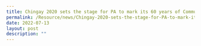 ```yaml
---
title: Chingay 2020 sets the stage for PA to mark its 60 years of Community Building
permalink: /Resource/news/Chingay-2020-sets-the-stage-for-PA-to-mark-its-60-years-of-Community-Building
date: 2022-07-13
layout: post
description: ""
---
```

